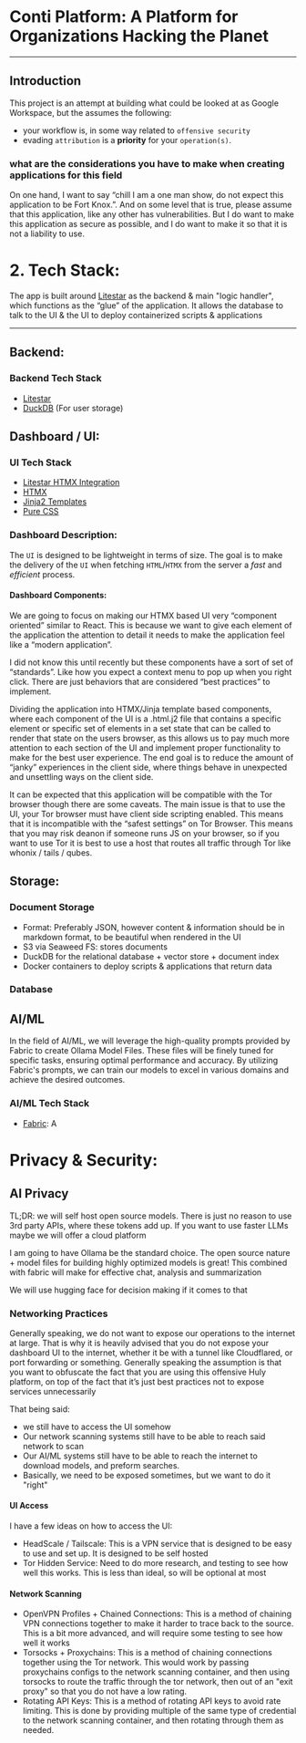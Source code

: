 # Conti Platform: A Platform for Organizations Hacking the Planet
---

## Introduction

This project is an attempt at building what could be looked at as Google Workspace, but the assumes the following:
- your workflow is, in some way related to `offensive security`
- evading `attribution` is a **priority** for your `operation(s)`.

### what are the considerations you have to make when creating applications for this field

On one hand, I want to say “chill I am a one man show, do not expect this application to be Fort Knox.”. And on some level that is true, please assume that this application, like any other has vulnerabilities. But I do want to make this application as secure as possible, and I do want to make it so that it is not a liability to use.



# 2. Tech Stack:

The app is built around [Litestar](https://litestar.dev) as the backend & main "logic handler", which functions as the “glue” of the application. It allows the database to talk to the UI & the UI to deploy containerized scripts & applications 

---

## Backend:

### Backend Tech Stack
- [Litestar](https://litestar.dev) 
- [DuckDB](https://duckdb.org/) (For user storage)


## Dashboard / UI:

### UI Tech Stack

- [Litestar HTMX Integration](https://docs.litestar.dev/2/usage/htmx.html) 
- [HTMX](https://htmx.org/) 
- [Jinja2 Templates](https://docs.litestar.dev/2/reference/contrib/jinja.html) 
- [Pure CSS](https://purecss.io/)

### Dashboard Description:

The `UI` is designed to be lightweight in terms of size. The goal is to make the delivery of the `UI` when fetching `HTML`/`HTMX` from the server a *fast* and *efficient* process.

#### Dashboard Components:

We are going to focus on making our HTMX based UI very “component oriented” similar to React. This is because we want to give each element of the application the attention to detail it needs to make the application feel like a “modern application”.

I did not know this until recently but these components have a sort of set of “standards”. Like how you expect a context menu to pop up when you right click. There are just behaviors that are considered “best practices” to implement. 

Dividing the application into HTMX/Jinja template based components, where each component of the UI is a .html.j2 file that contains a specific element or specific set of elements in a set state that can be called to render that state on the users browser, as this allows us to pay much more attention to each section of the UI and implement proper functionality to make for the best user experience. The end goal is to reduce the amount of “janky” experiences in the client side, where things behave in unexpected and unsettling ways on the client side.

It can be expected that this application will be compatible with the Tor browser though there are some caveats. The main issue is that to use the UI, your Tor browser must have client side scripting enabled. This means that it is incompatible with the “safest settings” on Tor Browser. This means that you may risk deanon if someone runs JS on your browser, so if you want to use Tor it is best to use a host that routes all traffic through Tor like whonix / tails / qubes.




## Storage:

### Document Storage
- Format: Preferably JSON, however content & information should be in markdown format, to be beautiful when rendered in the UI
- S3 via Seaweed FS: stores documents
- DuckDB for the relational database + vector store + document index
- Docker containers to deploy scripts & applications that return data 

### Database

## AI/ML

In the field of AI/ML, we will leverage the high-quality prompts provided by Fabric to create Ollama Model Files. These files will be finely tuned for specific tasks, ensuring optimal performance and accuracy. By utilizing Fabric's prompts, we can train our models to excel in various domains and achieve the desired outcomes.
### AI/ML Tech Stack
- [Fabric](https://github.com/danielmiessler/fabric): A 
# Privacy & Security:

## AI Privacy

TL;DR: we will self host open source models. There is just no reason to use 3rd party APIs, where these tokens add up. If you want to use faster LLMs maybe we will offer a cloud platform 

I am going to have Ollama be the standard choice. The open source nature + model files for building highly optimized models is great! This combined with fabric will make for effective chat, analysis and summarization 

We will use hugging face for decision making if it comes to that
### Networking Practices

Generally speaking, we do not want to expose our operations to the internet at large.
That is why it is heavily advised that you do not expose your dashboard UI to the internet, whether it be with a tunnel like Cloudflared, or port forwarding or something. Generally speaking the assumption is that you want to obfuscate the fact that you are using this offensive Huly platform, on top of the fact that it’s just best practices not to expose services unnecessarily 

That being said:
- we still have to access the UI somehow
- Our network scanning systems still have to be able to reach said network to scan
- Our AI/ML systems still have to be able to reach the internet to download models, and preform searches.
- Basically, we need to be exposed sometimes, but we want to do it "right"

#### UI Access
I have a few ideas on how to access the UI:
- HeadScale / Tailscale: This is a VPN service that is designed to be easy to use and set up. It is designed to be self hosted
- Tor Hidden Service: Need to do more research, and testing to see how well this works. This is less than ideal, so will be optional at most

#### Network Scanning
- OpenVPN Profiles + Chained Connections: This is a method of chaining VPN connections together to make it harder to trace back to the source. This is a bit more advanced, and will require some testing to see how well it works
- Torsocks + Proxychains: This is a method of chaining connections together using the Tor network. This would work by passing proxychains configs to the network scanning container, and then using torsocks to route the traffic through the tor network, then out of an "exit proxy" so that you do not have a low rating.
- Rotating API Keys: This is a method of rotating API keys to avoid rate limiting. This is done by providing multiple of the same type of credential to the network scanning container, and then rotating through them as needed.
